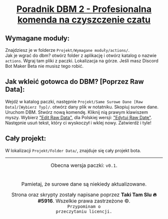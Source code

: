 <body>
	<!-- Wstęp -->

<center>
		<h1>
			<u>
				Poradnik DBM 2 - Profesionalna komenda na czyszczenie czatu
			</u>
		</h1>
	</center>

<h2>
		Wymagane moduły:
	</h2>
	Znajdziesz je w folderze <code>Projekt/Wymagane moduły/actions/</code>.<br />
	Jak je wgrać do dbm? otwórz folder z aplikację i otwórz  katalog o nazwie <code>actions</code>. Wgraj tam pliki z paczki. Lokalizacja na górze. Jeśli masz Discord Bot Maker Beta nie musisz tego robić.
	<br />

<h2>
		Jak wkleić gotowca do DBM? [Poprzez Raw Data]:
	</h2>
	Wejdź w katalog paczki, następnie <code>Projekt/Same Surowe Dane [Raw Data]/[Wybierz Typ]/</code>. otwórz dany plik w notatniku. Skopiuj surowe dane. Uruchom DBM. Stwórz nową komendę. Kliknij nią prawym klawiszem myszy. Wybierz <u>"Edit Raw Data"</u>, dla Polskiej wersji: <u>"Edytuj Raw Datę"</u>. Następnie usuń tekst, który ci wyskoczył i wklej nowy. Zatwierdź i tyle!
	<br />

<h2>
		Cały projekt:
	</h2>
	W lokalizacji <code>Projekt/Folder Data/</code>, znajduje się cały projekt bota.
	<hr />

<!-- Stopka, Licencja -->
<center>
		<font size="3px">
			Obecna wersja paczki: <code>v0.1</code>.<br />
			<a
				href="https://www.youtube.com/c/TakiTamSlu"
				target="_blank" 
				title="Taki Tam Slu - YouTube"
				>
			</a> 
			<br />
			<br />
			Pamietaj, że surowe dane są niekiedy aktualizowane.<br />

Strona oraz skrypty zostały napisane poprzez <b>Taki Tam Slu 🔥#5916</b>. Wszelkie prawa zastrzeżone &copy;.<br />
			<code>Przypominam o przeczytaniu licencji.</code>
		</font>
	</center>
</body>
</html>
